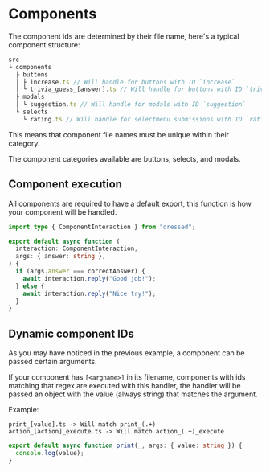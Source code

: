 # Components

The component ids are determined by their file name, here's a typical component
structure:

```ts
src
└ components
  ├ buttons
  │ ├ increase.ts // Will handle for buttons with ID `increase`
  │ └ trivia_guess_[answer].ts // Will handle for buttons with ID `trivia_guess_(.+)`
  ├ modals
  │ └ suggestion.ts // Will handle for modals with ID `suggestion`
  └ selects
    └ rating.ts // Will handle for selectmenu submissions with ID `rating`
```

This means that component file names must be unique within their category.

The component categories available are buttons, selects, and modals.

## Component execution

All components are required to have a default export, this function is how your
component will be handled.

```ts
import type { ComponentInteraction } from "dressed";

export default async function (
  interaction: ComponentInteraction,
  args: { answer: string },
) {
  if (args.answer === correctAnswer) {
    await interaction.reply("Good job!");
  } else {
    await interaction.reply("Nice try!");
  }
}
```

## Dynamic component IDs

As you may have noticed in the previous example, a component can be passed
certain arguments.

If your component has `[<argname>]` in its filename, components with ids matching that regex
are executed with this handler, the handler will be passed an object with the
value (always string) that matches the argument.

Example:

```
print_[value].ts -> Will match print_(.+)
action_[action]_execute.ts -> Will match action_(.+)_execute
```

```ts
export default async function print(_, args: { value: string }) {
  console.log(value);
}
```
